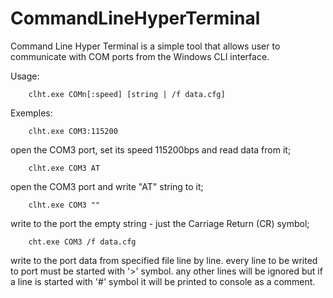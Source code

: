 # CommandLineHyperTerminal

 Command Line Hyper Terminal is a simple tool that allows user
 to communicate with COM ports from the Windows CLI interface.

 Usage:

		clht.exe COMn[:speed] [string | /f data.cfg]

 Exemples:

        clht.exe COM3:115200

  open the COM3 port, set its speed 115200bps and read data 
  from it;

        clht.exe COM3 AT

  open the COM3 port and write "AT" string to it;

        clht.exe COM3 ""

  write to the port the empty string - just the Carriage 
  Return (CR) symbol;

		cht.exe COM3 /f data.cfg

  write to the port data from specified file line by line.
  every line to be writed to port must be started with '>' 
  symbol. any other lines will be ignored but if a line is 
  started with '#' symbol it will be printed to console as 
  a comment.

